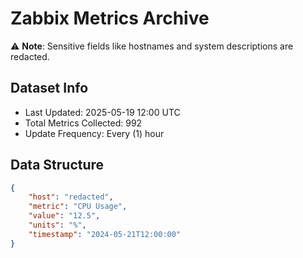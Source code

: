 # Zabbix Metrics Archive

⚠️ **Note**: Sensitive fields like hostnames and system descriptions are redacted.

## Dataset Info
- Last Updated: 2025-05-19 12:00 UTC
- Total Metrics Collected: 992
- Update Frequency: Every (1) hour

## Data Structure
```json
{
    "host": "redacted",
    "metric": "CPU Usage",
    "value": "12.5",
    "units": "%",
    "timestamp": "2024-05-21T12:00:00"
}
```
